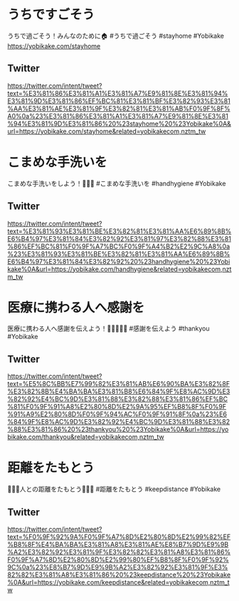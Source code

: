 
# うちですごそう
うちで過ごそう！みんなのために🏠
#うちで過ごそう #stayhome #Yobikake
https://yobikake.com/stayhome

## Twitter
https://twitter.com/intent/tweet?text=%E3%81%86%E3%81%A1%E3%81%A7%E9%81%8E%E3%81%94%E3%81%9D%E3%81%86%EF%BC%81%E3%81%BF%E3%82%93%E3%81%AA%E3%81%AE%E3%81%9F%E3%82%81%E3%81%AB%F0%9F%8F%A0%0a%23%E3%81%86%E3%81%A1%E3%81%A7%E9%81%8E%E3%81%94%E3%81%9D%E3%81%86%20%23stayhome%20%23Yobikake%0A&url=https://yobikake.com/stayhome&related=yobikakecom,nztm_tw


# こまめな手洗いを
こまめな手洗いをしよう！🧼🤲✨
#こまめな手洗いを #handhygiene #Yobikake

## Twitter
https://twitter.com/intent/tweet?text=%E3%81%93%E3%81%BE%E3%82%81%E3%81%AA%E6%89%8B%E6%B4%97%E3%81%84%E3%82%92%E3%81%97%E3%82%88%E3%81%86%EF%BC%81%F0%9F%A7%BC%F0%9F%A4%B2%E2%9C%A8%0a%23%E3%81%93%E3%81%BE%E3%82%81%E3%81%AA%E6%89%8B%E6%B4%97%E3%81%84%E3%82%92%20%23handhygiene%20%23Yobikake%0A&url=https://yobikake.com/handhygiene&related=yobikakecom,nztm_tw


# 医療に携わる人へ感謝を
医療に携わる人へ感謝を伝えよう！👨‍⚕️👩‍🔬👏
#感謝を伝えよう #thankyou #Yobikake

## Twitter
https://twitter.com/intent/tweet?text=%E5%8C%BB%E7%99%82%E3%81%AB%E6%90%BA%E3%82%8F%E3%82%8B%E4%BA%BA%E3%81%B8%E6%84%9F%E8%AC%9D%E3%82%92%E4%BC%9D%E3%81%88%E3%82%88%E3%81%86%EF%BC%81%F0%9F%91%A8%E2%80%8D%E2%9A%95%EF%B8%8F%F0%9F%91%A9%E2%80%8D%F0%9F%94%AC%F0%9F%91%8F%0a%23%E6%84%9F%E8%AC%9D%E3%82%92%E4%BC%9D%E3%81%88%E3%82%88%E3%81%86%20%23thankyou%20%23Yobikake%0A&url=https://yobikake.com/thankyou&related=yobikakecom,nztm_tw


# 距離をたもとう
💚🧍‍♂️人との距離をたもとう🧍‍♀️💜
#距離をたもとう #keepdistance #Yobikake

## Twitter
https://twitter.com/intent/tweet?text=%F0%9F%92%9A%F0%9F%A7%8D%E2%80%8D%E2%99%82%EF%B8%8F%E4%BA%BA%E3%81%A8%E3%81%AE%E8%B7%9D%E9%9B%A2%E3%82%92%E3%81%9F%E3%82%82%E3%81%A8%E3%81%86%F0%9F%A7%8D%E2%80%8D%E2%99%80%EF%B8%8F%F0%9F%92%9C%0a%23%E8%B7%9D%E9%9B%A2%E3%82%92%E3%81%9F%E3%82%82%E3%81%A8%E3%81%86%20%23keepdistance%20%23Yobikake%0A&url=https://yobikake.com/keepdistance&related=yobikakecom,nztm_tw
